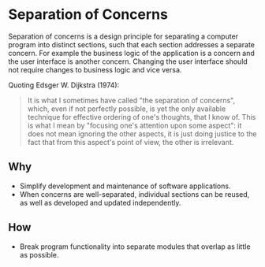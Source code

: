 Separation of Concerns
===

Separation of concerns is a design principle for separating a computer program into distinct sections, such that each section addresses a separate concern. For example the business logic of the application is a concern and the user interface is another concern. Changing the user interface should not require changes to business logic and vice versa.

Quoting Edsger W. Dijkstra (1974):
> It is what I sometimes have called "the separation of concerns", which, even if not perfectly possible, is yet the only available technique for effective ordering of one's thoughts, that I know of. This is what I mean by "focusing one's attention upon some aspect": it does not mean ignoring the other aspects, it is just doing justice to the fact that from this aspect's point of view, the other is irrelevant.

## Why
- Simplify development and maintenance of software applications.
- When concerns are well-separated, individual sections can be reused, as well as developed and updated independently.

## How
- Break program functionality into separate modules that overlap as little as possible.
